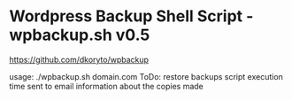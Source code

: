 # Wordpress Backup Shell Script - wpbackup.sh v0.5

 https://github.com/dkoryto/wpbackup

usage: ./wpbackup.sh domain.com
ToDo:
      restore backups
      script execution time sent to email
      information about the copies made
